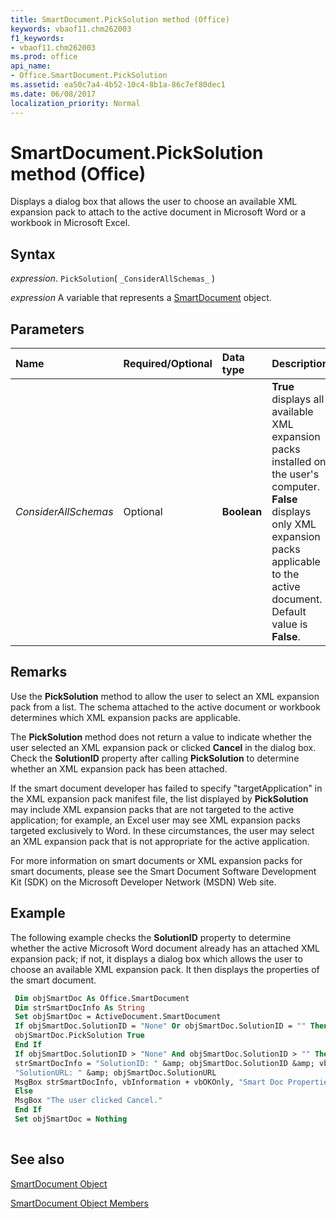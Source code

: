 ```yaml
---
title: SmartDocument.PickSolution method (Office)
keywords: vbaof11.chm262003
f1_keywords:
- vbaof11.chm262003
ms.prod: office
api_name:
- Office.SmartDocument.PickSolution
ms.assetid: ea50c7a4-4b52-10c4-8b1a-86c7ef80dec1
ms.date: 06/08/2017
localization_priority: Normal
---
```



# SmartDocument.PickSolution method (Office)

Displays a dialog box that allows the user to choose an available XML expansion pack to attach to the active document in Microsoft Word or a workbook in Microsoft Excel.


## Syntax

_expression_. `PickSolution`( `_ConsiderAllSchemas_` )

_expression_ A variable that represents a [SmartDocument](Office.SmartDocument.md) object.


## Parameters



|Name|Required/Optional|Data type|Description|
|:-----|:-----|:-----|:-----|
| _ConsiderAllSchemas_|Optional|**Boolean**|**True** displays all available XML expansion packs installed on the user's computer. **False** displays only XML expansion packs applicable to the active document. Default value is **False**.|

## Remarks

Use the  **PickSolution** method to allow the user to select an XML expansion pack from a list. The schema attached to the active document or workbook determines which XML expansion packs are applicable.

The  **PickSolution** method does not return a value to indicate whether the user selected an XML expansion pack or clicked **Cancel** in the dialog box. Check the **SolutionID** property after calling **PickSolution** to determine whether an XML expansion pack has been attached.

If the smart document developer has failed to specify "targetApplication" in the XML expansion pack manifest file, the list displayed by  **PickSolution** may include XML expansion packs that are not targeted to the active application; for example, an Excel user may see XML expansion packs targeted exclusively to Word. In these circumstances, the user may select an XML expansion pack that is not appropriate for the active application.

For more information on smart documents or XML expansion packs for smart documents, please see the Smart Document Software Development Kit (SDK) on the Microsoft Developer Network (MSDN) Web site.


## Example

The following example checks the  **SolutionID** property to determine whether the active Microsoft Word document already has an attached XML expansion pack; if not, it displays a dialog box which allows the user to choose an available XML expansion pack. It then displays the properties of the smart document.


```vb
 Dim objSmartDoc As Office.SmartDocument 
 Dim strSmartDocInfo As String 
 Set objSmartDoc = ActiveDocument.SmartDocument 
 If objSmartDoc.SolutionID = "None" Or objSmartDoc.SolutionID = "" Then 
 objSmartDoc.PickSolution True 
 End If 
 If objSmartDoc.SolutionID > "None" And objSmartDoc.SolutionID > "" Then 
 strSmartDocInfo = "SolutionID: " &amp; objSmartDoc.SolutionID &amp; vbCrLf &amp; _ 
 "SolutionURL: " &amp; objSmartDoc.SolutionURL 
 MsgBox strSmartDocInfo, vbInformation + vbOKOnly, "Smart Doc Properties" 
 Else 
 MsgBox "The user clicked Cancel." 
 End If 
 Set objSmartDoc = Nothing 
 

```


## See also


[SmartDocument Object](Office.SmartDocument.md)



[SmartDocument Object Members](./overview/Library-Reference/smartdocument-members-office.md)

